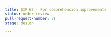```yaml
---
title: SIP-62 - For comprehension improvements
status: under-review
pull-request-number: 79
stage: design

---
```

